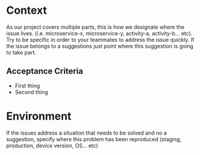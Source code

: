 # Context

As our project covers multiple parts, this is how we designate where the issue lives. (i.e. microservice-x, microservice-y, activity-a, activity-b... etc). Try to be specific in order to your teammates to address the issue quickly. If the issue belongs to a suggestions just point where this suggestion is going to take part.

## Acceptance Criteria

* First thing
* Second thing

# Environment

If the issues address a situation that needs to be solved and no a suggestion, specify where this problem has been reproduced (staging, production, device version, OS... etc)
